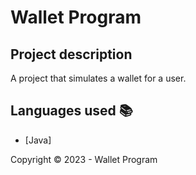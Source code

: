 ﻿<h1>Wallet Program</h1> 

## Project description

<p align="justify">
    A project that simulates a wallet for a user.
</p>

## Languages used :books:

- [Java]

Copyright :copyright: 2023 - Wallet Program

